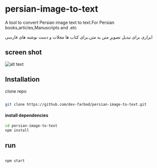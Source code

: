 # persian-image-to-text
A tool to convert Persian image text to text.For Persian books,articles,Manuscripts and .etc

ابزاری برای تبدیل تصویرِ متن به متن.برای کتاب ها مجلات و دست نوشته های فارسی

## screen shot

![alt text](https://i.ibb.co/84NYKX0/Screenshot-from-2022-02-11-16-38-31.png)


## Installation

clone repo
```bash

git clone https://github.com/dev-farbod/persian-image-to-text.git

```

#### install dependencies

```bash
cd persian-image-to-text
npm install
```

## run

```bash

npm start

```
